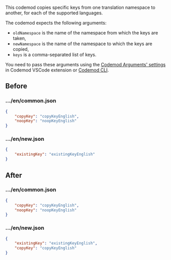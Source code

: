 This codemod copies specific keys from one translation namespace to another, for each of the supported languages.

The codemod expects the following arguments:

-   `oldNamespace` is the name of the namespace from which the keys are taken,
-   `newNamespace` is the name of the namespace to which the keys are copied,
-   `keys` is a comma-separated list of keys.

You need to pass these arguments using the [Codemod Arguments' settings](https://docs.codemod.com/docs/vs-code-extension/advanced-usage#set-codemod-arguments) in Codemod VSCode extension or [Codemod CLI](https://docs.codemod.com/docs/cli/quickstart).

## Before

### .../en/common.json

```json
{
	"copyKey": "copyKeyEnglish",
	"noopKey": "noopKeyEnglish"
}
```

### .../en/new.json

```json
{
	"existingKey": "existingKeyEnglish"
}
```

## After

### .../en/common.json

```json
{
	"copyKey": "copyKeyEnglish",
	"noopKey": "noopKeyEnglish"
}
```

### .../en/new.json

```json
{
	"existingKey": "existingKeyEnglish",
	"copyKey": "copyKeyEnglish"
}
```
